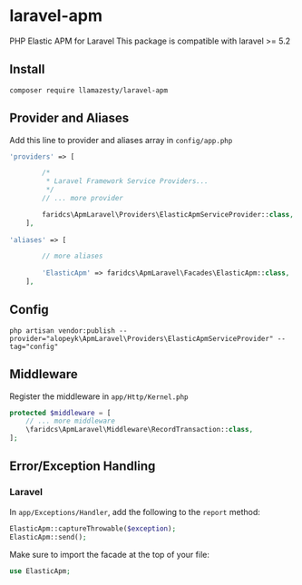 # laravel-apm
PHP Elastic APM for Laravel
This package is compatible with laravel >= 5.2

## Install
```
composer require llamazesty/laravel-apm
```

## Provider and Aliases
Add this line to provider and aliases array in `config/app.php`
```php
'providers' => [

        /*
         * Laravel Framework Service Providers...
         */
        // ... more provider

        faridcs\ApmLaravel\Providers\ElasticApmServiceProvider::class,
    ],
    
'aliases' => [

        // more aliases
        
        'ElasticApm' => faridcs\ApmLaravel\Facades\ElasticApm::class,
    ],
```

## Config

```
php artisan vendor:publish --provider="alopeyk\ApmLaravel\Providers\ElasticApmServiceProvider" --tag="config"
```

## Middleware

Register the middleware in `app/Http/Kernel.php`
```php
protected $middleware = [
    // ... more middleware
    \faridcs\ApmLaravel\Middleware\RecordTransaction::class,
];
```

## Error/Exception Handling

### Laravel

In `app/Exceptions/Handler`, add the following to the `report` method:

```php
ElasticApm::captureThrowable($exception);
ElasticApm::send();
```

Make sure to import the facade at the top of your file:

```php
use ElasticApm;
```
